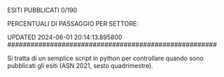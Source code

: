 ESITI PUBBLICATI 0/190 

PERCENTUALI DI PASSAGGIO PER SETTORE:

UPDATED 2024-06-01 20:14:13.895800
###################################################### 

Si tratta di un semplice script in python per controllare quando sono pubblicati gli esiti (ASN 2021, sesto quadrimestre).

